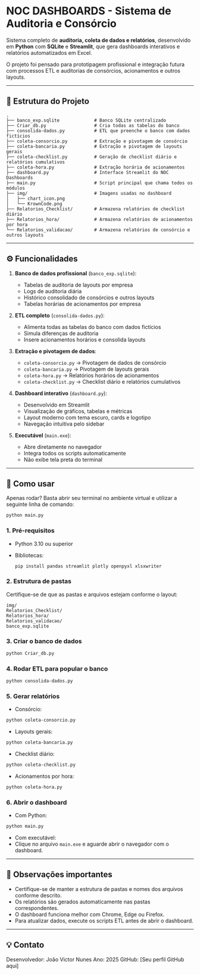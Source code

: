 # NOC DASHBOARDS - Sistema de Auditoria e Consórcio

Sistema completo de **auditoria, coleta de dados e relatórios**, desenvolvido em **Python** com **SQLite** e **Streamlit**, que gera dashboards interativos e relatórios automatizados em Excel.

O projeto foi pensado para prototipagem profissional e integração futura com processos ETL e auditorias de consórcios, acionamentos e outros layouts.

---

## **📁 Estrutura do Projeto**

```
.
├── banco_exp.sqlite             # Banco SQLite centralizado
├── Criar_db.py                  # Cria todas as tabelas do banco
├── consolida-dados.py           # ETL que preenche o banco com dados fictícios
├── coleta-consorcio.py          # Extração e pivotagem de consórcio
├── coleta-bancaria.py           # Extração e pivotagem de layouts gerais
├── coleta-checklist.py          # Geração de checklist diário e relatórios cumulativos
├── coleta-hora.py               # Extração horária de acionamentos
├── dashboard.py                 # Interface Streamlit do NOC Dashboards
├── main.py                      # Script principal que chama todos os módulos
├── img/                         # Imagens usadas no dashboard
│   ├── chart_icon.png
│   └── KrownCode.png
├── Relatorios_Checklist/        # Armazena relatórios de checklist diário
├── Relatorios_hora/             # Armazena relatórios de acionamentos por hora
└── Relatorios_validacao/        # Armazena relatórios de consórcio e outros layouts
```

---

## **⚙️ Funcionalidades**

1. **Banco de dados profissional** (`banco_exp.sqlite`):

   * Tabelas de auditoria de layouts por empresa
   * Logs de auditoria diária
   * Histórico consolidado de consórcios e outros layouts
   * Tabelas horárias de acionamentos por empresa

2. **ETL completo** (`consolida-dados.py`):

   * Alimenta todas as tabelas do banco com dados fictícios
   * Simula diferenças de auditoria
   * Insere acionamentos horários e consolida layouts

3. **Extração e pivotagem de dados**:

   * `coleta-consorcio.py` → Pivotagem de dados de consórcio
   * `coleta-bancaria.py` → Pivotagem de layouts gerais
   * `coleta-hora.py` → Relatórios horários de acionamentos
   * `coleta-checklist.py` → Checklist diário e relatórios cumulativos

4. **Dashboard interativo** (`dashboard.py`):

   * Desenvolvido em Streamlit
   * Visualização de gráficos, tabelas e métricas
   * Layout moderno com tema escuro, cards e logotipo
   * Navegação intuitiva pelo sidebar

5. **Executável** (`main.exe`):

   * Abre diretamente no navegador
   * Integra todos os scripts automaticamente
   * Não exibe tela preta do terminal

---

## **🚀 Como usar**
Apenas rodar?
Basta abrir seu terminal no ambiente virtual e utilizar a seguinte
linha de comando:
  ```bash
  python main.py
  ```
### **1. Pré-requisitos**

* Python 3.10 ou superior
* Bibliotecas:

  ```bash
  pip install pandas streamlit plotly openpyxl xlsxwriter
  ```

### **2. Estrutura de pastas**

Certifique-se de que as pastas e arquivos estejam conforme o layout:

```
img/
Relatorios_Checklist/
Relatorios_hora/
Relatorios_validacao/
banco_exp.sqlite
```

### **3. Criar o banco de dados**

```bash
python Criar_db.py
```

### **4. Rodar ETL para popular o banco**

```bash
python consolida-dados.py
```

### **5. Gerar relatórios**

* Consórcio:

```bash
python coleta-consorcio.py
```

* Layouts gerais:

```bash
python coleta-bancaria.py
```

* Checklist diário:

```bash
python coleta-checklist.py
```

* Acionamentos por hora:

```bash
python coleta-hora.py
```

### **6. Abrir o dashboard**

* Com Python:

```bash
python main.py
```

* Com executável:
* Clique no arquivo `main.exe` e aguarde abrir o navegador com o dashboard.

---

## **📌 Observações importantes**

* Certifique-se de manter a estrutura de pastas e nomes dos arquivos conforme descrito.
* Os relatórios são gerados automaticamente nas pastas correspondentes.
* O dashboard funciona melhor com Chrome, Edge ou Firefox.
* Para atualizar dados, execute os scripts ETL antes de abrir o dashboard.

---

## **💡 Contato**

Desenvolvedor: João Victor Nunes
Ano: 2025
GitHub: \[Seu perfil GitHub aqui]

